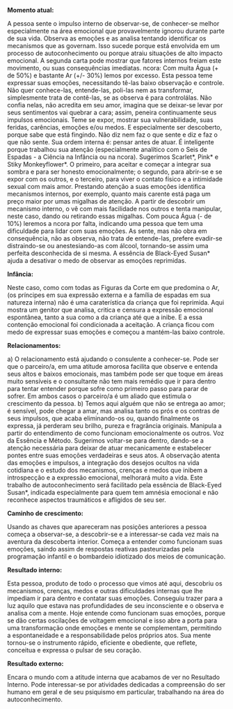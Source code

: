 **Momento atual:**

 A pessoa sente o impulso interno de observar-se, de conhecer-se melhor especialmente na área emocional que provavelmente ignorou durante parte de sua vida. Observa as emoções e as analisa tentando identificar os mecanismos que as governam. Isso sucede porque está envolvida em um processo de autoconhecimento ou porque atraiu situações de alto impacto emocional. A segunda carta pode mostrar que fatores internos freiam este movimento, ou suas consequências imediatas.  ncora: Com muita Água (+ de 50%) e bastante Ar (+/- 30%) lemos por excesso. Esta pessoa teme expressar suas emoções, necessitando tê-las baixo observação e controle. Não quer conhece-las, entende-las, poli-las nem as transformar, simplesmente trata de contê-las, se as observa é para controlálas. Não confia nelas, não acredita em seu amor, imagina que se deixar-se levar por seus sentimentos vai quebrar a cara; assim, peneira continuamente seus impulsos emocionais. Teme se expor, mostrar sua vulnerabilidade, suas feridas, carências, emoções e/ou medos. E especialmente ser descoberto, porque sabe que está fingindo. Não diz nem faz o que sente e diz e faz o que não sente. Sua ordem interna é: pensar antes de atuar. É inteligente porque trabalhou sua atenção (especialmente analítico com o Seis de Espadas - a Ciência na Infância ou na  ncora). Sugerimos Scarlet*, Pink* e Stiky Monkeyflower*. O primeiro, para aceitar e começar a integrar sua sombra e para ser honesto emocionalmente; o segundo, para abrir-se e se expor com os outros, e o terceiro, para viver o contato físico e a intimidade sexual com mais amor. Prestando atenção a suas emoções identifica mecanismos internos, por exemplo, quanto mais carente está paga um preço maior por umas migalhas de atenção. A partir de descobrir um mecanismo interno, o vê com mais facilidade nos outros e tenta manipular, neste caso, dando ou retirando essas migalhas. Com pouca Água (- de 10%) leremos a  ncora por falta, indicando uma pessoa que tem uma dificuldade para lidar com suas emoções. As sente, mas não obra em consequência, não as observa, não trata de entende-las, prefere evadir-se distraindo-se ou anestesiando-as com álcool, tornando-se assim uma perfeita desconhecida de si mesma. A essência de Black-Eyed Susan* ajuda a desativar o medo de observar as emoções reprimidas. 


**Infância:**

 Neste caso, como com todas as Figuras da Corte em que predomina o Ar, (os príncipes em sua expressão externa e a família de espadas em sua natureza interna) não é uma caraterística da criança que foi reprimida. Aqui mostra um genitor que analisa, critica e censura a expressão emocional espontânea, tanto a sua como a da criança até que a inibe. E a essa contenção emocional foi condicionada a aceitação. A criança ficou com medo de expressar suas emoções e começou a mantém-las baixo controle. 


**Relacionamentos:**

 a) O relacionamento está ajudando o consulente a conhecer-se. Pode ser que o parceiro/a, em uma atitude amorosa facilita que observe e entenda seus altos e baixos emocionais, mas também pode ser que toque em áreas muito sensíveis e o consultante não tem mais remédio que ir para dentro para tentar entender porque sofre como primeiro passo para parar de sofrer. Em ambos casos o parceiro/a é um aliado que estimula o crescimento da pessoa. b) Temos aqui alguém que não se entrega ao amor; é sensível, pode chegar a amar, mas analisa tanto os prós e os contras de seus impulsos, que acaba eliminando-os ou, quando finalmente os expressa, já perderam seu brilho, pureza e fragrância originais. Manipula a partir do entendimento de como funcionam emocionalmente os outros. Voz da Essência e Método. Sugerimos voltar-se para dentro, dando-se a atenção necessária para deixar de atuar mecanicamente e estabelecer pontes entre suas emoções verdadeiras e seus atos. A observação atenta das emoções e impulsos, a integração dos desejos ocultos na vida cotidiana e o estudo dos mecanismos, crenças e medos que inibem a introspecção e a expressão emocional, melhorará muito a vida. Este trabalho de autoconhecimento será facilitado pela essência de Black-Eyed Susan*, indicada especialmente para quem tem amnésia emocional e não reconhece aspectos traumáticos e afligidos de seu ser. 


**Caminho de crescimento:**

 Usando as chaves que apareceram nas posições anteriores a pessoa começa a observar-se, a descobrir-se e a interessar-se cada vez mais na aventura da descoberta interior. Começa a entender como funcionam suas emoções, saindo assim de respostas reativas pasteurizadas pela programação infantil e o bombardeio idiotizado dos meios de comunicação. 


**Resultado interno:**

 Esta pessoa, produto de todo o processo que vimos até aqui, descobriu os mecanismos, crenças, medos e outras dificuldades internas que lhe impediam ir para dentro e contatar suas emoções. Conseguiu trazer para a luz aquilo que estava nas profundidades de seu inconsciente e o observa e analisa com a mente. Hoje entende como funcionam suas emoções, porque se dão certas oscilações de voltagem emocional e isso abre a porta para uma transformação onde emoções e mente se complementam, permitindo a espontaneidade e a responsabilidade pelos próprios atos. Sua mente tornou-se o instrumento rápido, eficiente e obediente, que reflete, conceitua e expressa o pulsar de seu coração. 


**Resultado externo:**

 Encara o mundo com a atitude interna que acabamos de ver no Resultado Interno. Pode interessar-se por atividades dedicadas a compreensão do ser humano em geral e de seu psiquismo em particular, trabalhando na área do autoconhecimento. 
